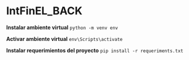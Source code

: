 # IntFinEL_BACK

**Instalar ambiente virtual**
`python -m venv env`

**Activar ambiente virtual**
`env\Scripts\activate`

**Instalar requerimientos del proyecto**
`pip install -r requeriments.txt`